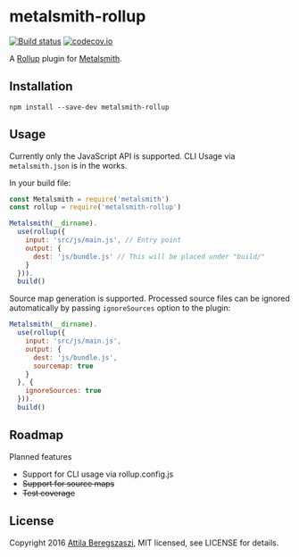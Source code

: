# metalsmith-rollup

[![Build status](https://api.travis-ci.org/attila/metalsmith-rollup.svg?branch=master)](https://travis-ci.org/attila/metalsmith-rollup) [![codecov.io](https://codecov.io/github/attila/metalsmith-rollup/coverage.svg?branch=master)](https://codecov.io/github/attila/metalsmith-rollup?branch=master)

A [Rollup](http://rollupjs.org) plugin for [Metalsmith](http://www.metalsmith.io/).

## Installation

```
npm install --save-dev metalsmith-rollup
```

## Usage

Currently only the JavaScript API is supported. CLI Usage via `metalsmith.json` is in the works.

In your build file:

```js
const Metalsmith = require('metalsmith')
const rollup = require('metalsmith-rollup')

Metalsmith(__dirname).
  use(rollup({
    input: 'src/js/main.js', // Entry point
    output: {
      dest: 'js/bundle.js' // This will be placed under "build/"
    }
  })).
  build()

```

Source map generation is supported. Processed source files can be ignored automatically by passing `ignoreSources` option to the plugin:

```js
Metalsmith(__dirname).
  use(rollup({
    input: 'src/js/main.js',
    output: {
      dest: 'js/bundle.js',
      sourcemap: true
    }
  }, {
    ignoreSources: true
  })).
  build()

```

## Roadmap

Planned features

 * Support for CLI usage via rollup.config.js
 * ~~Support for source maps~~
 * ~~Test coverage~~

## License

Copyright 2016 [Attila Beregszaszi](http://attilab.com/), MIT licensed, see LICENSE for details.

